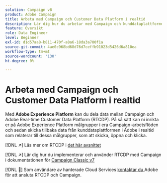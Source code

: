 ```yaml
---
solution: Campaign v8
product: Adobe Campaign
title: Arbeta med Campaign och Customer Data Platform i realtid
description: Lär dig hur du arbetar med Campaign och kunddataplattformen i realtid
feature: Översikt
role: Data Engineer
level: Beginner
exl-id: d1d57aa8-b811-470f-a8a6-18da3a700f1a
source-git-commit: 4ae0c968bd68d76d7ceffb91023d5426d6a810ea
workflow-type: tm+mt
source-wordcount: '130'
ht-degree: 0%

---
```


# Arbeta med Campaign och Customer Data Platform i realtid

Med **Adobe Experience Platform** kan du dela data mellan Campaign och Adobe Real-time Customer Data Platform (RTCDP). På så sätt kan ni inrikta er på Adobe Experience Platform målgrupper i era Campaign-arbetsflöden och sedan skicka tillbaka data från kunddataplattformen i Adobe i realtid som relaterar till dessa målgrupper, som att skicka, öppna och klicka.

[!DNL :arrow_upper_right:] Läs mer om RTCDP i  [det här avsnittet](https://experienceleague.adobe.com/docs/experience-platform/rtcdp/overview.html?lang=en)

[!DNL :arrow_upper_right:] Lär dig hur du implementerar och använder RTCDP med Campaign i dokumentationen för  [Campaign Classic v7](https://experienceleague.adobe.com/docs/campaign-classic/using/integrating-with-adobe-experience-cloud/aep-sources-destinations/get-started-sources-destinations.html?lang=en#integrating-with-adobe-experience-cloud)

[!DNL :speech_balloon:] Som användare av hanterade Cloud Services  [kontaktar du ](../start/campaign-faq.md#support) Adobe för att ansluta RTCDP och Campaign.

